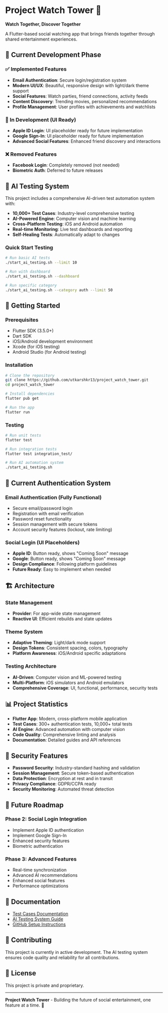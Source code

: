 # Project Watch Tower 🏰

**Watch Together, Discover Together**

A Flutter-based social watching app that brings friends together through shared entertainment experiences.

## 🎯 Current Development Phase

### ✅ Implemented Features
- **Email Authentication**: Secure login/registration system
- **Modern UI/UX**: Beautiful, responsive design with light/dark theme support
- **Social Features**: Watch parties, friend connections, activity feeds
- **Content Discovery**: Trending movies, personalized recommendations
- **Profile Management**: User profiles with achievements and watchlists

### 🚧 In Development (UI Ready)
- **Apple ID Login**: UI placeholder ready for future implementation
- **Google Sign-In**: UI placeholder ready for future implementation
- **Advanced Social Features**: Enhanced friend discovery and interactions

### ❌ Removed Features
- **Facebook Login**: Completely removed (not needed)
- **Biometric Auth**: Deferred to future releases

## 🤖 AI Testing System

This project includes a comprehensive AI-driven test automation system with:
- **10,000+ Test Cases**: Industry-level comprehensive testing
- **AI-Powered Engine**: Computer vision and machine learning
- **Cross-Platform Testing**: iOS and Android automation
- **Real-time Monitoring**: Live test dashboards and reporting
- **Self-Healing Tests**: Automatically adapt to changes

### Quick Start Testing
```bash
# Run basic AI tests
./start_ai_testing.sh --limit 10

# Run with dashboard
./start_ai_testing.sh --dashboard

# Run specific category
./start_ai_testing.sh --category auth --limit 50
```

## 🚀 Getting Started

### Prerequisites
- Flutter SDK (3.5.0+)
- Dart SDK
- iOS/Android development environment
- Xcode (for iOS testing)
- Android Studio (for Android testing)

### Installation
```bash
# Clone the repository
git clone https://github.com/utkarshkr13/project_watch_tower.git
cd project_watch_tower

# Install dependencies
flutter pub get

# Run the app
flutter run
```

### Testing
```bash
# Run unit tests
flutter test

# Run integration tests
flutter test integration_test/

# Run AI automation system
./start_ai_testing.sh
```

## 📱 Current Authentication System

### Email Authentication (Fully Functional)
- Secure email/password login
- Registration with email verification
- Password reset functionality
- Session management with secure tokens
- Account security features (lockout, rate limiting)

### Social Login (UI Placeholders)
- **Apple ID**: Button ready, shows "Coming Soon" message
- **Google**: Button ready, shows "Coming Soon" message
- **Design Compliance**: Following platform guidelines
- **Future Ready**: Easy to implement when needed

## 🏗️ Architecture

### State Management
- **Provider**: For app-wide state management
- **Reactive UI**: Efficient rebuilds and state updates

### Theme System
- **Adaptive Theming**: Light/dark mode support
- **Design Tokens**: Consistent spacing, colors, typography
- **Platform Awareness**: iOS/Android specific adaptations

### Testing Architecture
- **AI-Driven**: Computer vision and ML-powered testing
- **Multi-Platform**: iOS simulators and Android emulators
- **Comprehensive Coverage**: UI, functional, performance, security tests

## 📊 Project Statistics

- **Flutter App**: Modern, cross-platform mobile application
- **Test Cases**: 300+ authentication tests, 10,000+ total tests
- **AI Engine**: Advanced automation with computer vision
- **Code Quality**: Comprehensive linting and analysis
- **Documentation**: Detailed guides and API references

## 🔐 Security Features

- **Password Security**: Industry-standard hashing and validation
- **Session Management**: Secure token-based authentication
- **Data Protection**: Encryption at rest and in transit
- **Privacy Compliance**: GDPR/CCPA ready
- **Security Monitoring**: Automated threat detection

## 🌟 Future Roadmap

### Phase 2: Social Login Integration
- Implement Apple ID authentication
- Implement Google Sign-In
- Enhanced security features
- Biometric authentication

### Phase 3: Advanced Features
- Real-time synchronization
- Advanced AI recommendations
- Enhanced social features
- Performance optimizations

## 📖 Documentation

- [Test Cases Documentation](./test_cases/README.md)
- [AI Testing System Guide](./test_cases/automation/README.md)
- [GitHub Setup Instructions](./GITHUB_SETUP_INSTRUCTIONS.md)

## 🤝 Contributing

This project is currently in active development. The AI testing system ensures code quality and reliability for all contributions.

## 📄 License

This project is private and proprietary.

---

**Project Watch Tower** - Building the future of social entertainment, one feature at a time. 🚀
